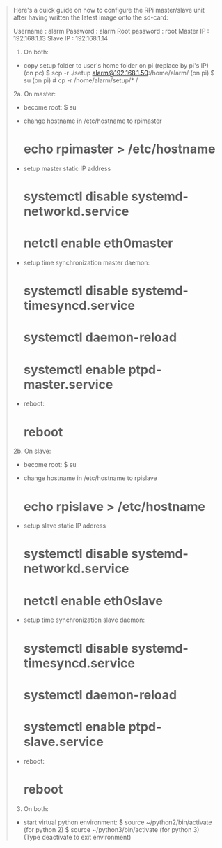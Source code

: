 > Here's a quick guide on how to configure the RPi master/slave unit after having written the latest image onto the sd-card:
> 
> Username      : alarm
> Password      : alarm
> Root password : root
> Master IP     : 192.168.1.13
> Slave IP      : 192.168.1.14
> 
> 1. On both:
> 
>  - copy setup folder to user's home folder on pi (replace by pi's IP)
>    (on pc) $ scp -r ./setup alarm@192.168.1.50:/home/alarm/
>    (on pi) $ su
>    (on pi) # cp -r /home/alarm/setup/* /
> 
> 2a. On master:
>  - become root:
>    $ su
> 
>  - change hostname in /etc/hostname to rpimaster
>    # echo rpimaster > /etc/hostname
> 
>  - setup master static IP address
>    # systemctl disable systemd-networkd.service
>    # netctl enable eth0master
> 
>  - setup time synchronization master daemon:
>    # systemctl disable systemd-timesyncd.service
>    # systemctl daemon-reload
>    # systemctl enable ptpd-master.service
> 
>  - reboot:
>    # reboot
> 
> 2b. On slave:
>  - become root:
>    $ su
> 
>  - change hostname in /etc/hostname to rpislave
>    # echo rpislave > /etc/hostname
> 
>  - setup slave static IP address
>    # systemctl disable systemd-networkd.service
>    # netctl enable eth0slave
> 
>  - setup time synchronization slave daemon:
>    # systemctl disable systemd-timesyncd.service
>    # systemctl daemon-reload
>    # systemctl enable ptpd-slave.service
> 
>  - reboot:
>    # reboot
> 
> 3. On both:
> 
>  - start virtual python environment:
>    $ source ~/python2/bin/activate (for python 2)
>    $ source ~/python3/bin/activate (for python 3)
>    (Type deactivate to exit environment)

